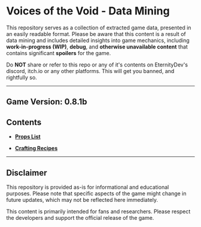 # Voices of the Void - Data Mining

This repository serves as a collection of extracted game data, presented in an easily readable format. Please be aware that this content is a result of data mining and includes detailed insights into game mechanics, including **work-in-progress (WIP)**, **debug**, and **otherwise unavailable content** that contains significant **spoilers** for the game.

Do **NOT** share or refer to this repo or any of it's contents on EternityDev's discord, itch.io or any other platforms. This will get you banned, and rightfully so.

---

## Game Version: **0.8.1b**

## Contents

- **[Props List](props.md)**

- **[Crafting Recipes](craft_recipes.md)**

---

## Disclaimer

This repository is provided as-is for informational and educational purposes. Please note that specific aspects of the game might change in future updates, which may not be reflected here immediately.

This content is primarily intended for fans and researchers. Please respect the developers and support the official release of the game.
